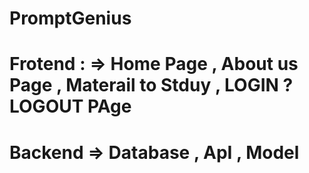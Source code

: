 # PromptGenius

# Frotend : => Home Page , About us Page , Materail to Stduy , LOGIN ? LOGOUT PAge 
# Backend => Database , ApI , Model
